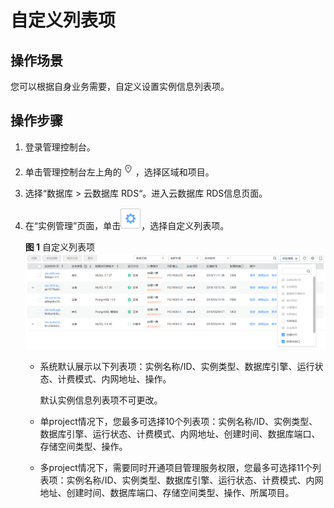 # 自定义列表项<a name="rds_pg_05_0022"></a>

## 操作场景<a name="rds_05_0022_section1826292415416"></a>

您可以根据自身业务需要，自定义设置实例信息列表项。

## 操作步骤<a name="rds_05_0022_section63751754185818"></a>

1.  登录管理控制台。
2.  单击管理控制台左上角的![](figures/Region灰色图标.png)，选择区域和项目。
3.  选择“数据库  \>  云数据库 RDS“。进入云数据库 RDS信息页面。
4.  在“实例管理”页面，单击![](figures/设置.png)，选择自定义列表项。

    **图 1**  自定义列表项<a name="rds_05_0022_fig17674132217561"></a>  
    ![](figures/自定义列表项.png "自定义列表项")

    -   系统默认展示以下列表项：实例名称/ID、实例类型、数据库引擎、运行状态、计费模式、内网地址、操作。

        默认实例信息列表项不可更改。

    -   单project情况下，您最多可选择10个列表项：实例名称/ID、实例类型、数据库引擎、运行状态、计费模式、内网地址、创建时间、数据库端口、存储空间类型、操作。
    -   多project情况下，需要同时开通项目管理服务权限，您最多可选择11个列表项：实例名称/ID、实例类型、数据库引擎、运行状态、计费模式、内网地址、创建时间、数据库端口、存储空间类型、操作、所属项目。



